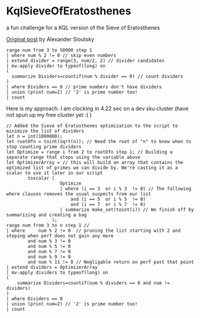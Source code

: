 # KqlSieveOfEratosthenes
a fun challenge for a KQL version of the Sieve of Eratosthenes

[Original post](https://www.linkedin.com/posts/sloutsky_azure-data-explorer-activity-6914950553500291072-iQuu?utm_source=linkedin_share&utm_medium=member_desktop_web) by Alexander Sloutsky
``` kusto
range num from 3 to 50000 step 1 
| where num % 2 != 0 // skip even numbers
| extend divider = range(3, num/2, 2) // divider candidates
| mv-apply divider to typeof(long) on
(
  summarize Dividers=countif(num % divider == 0) // count dividers
)
| where Dividers == 0 // prime numbers don't have dividers
| union (print num=2) // '2' is prime number too!
| count
``` 

Here is my approach. I am clocking in 4.22 sec on a dev sku cluster (have not spun up my free cluster yet :( )

``` kusto
// Added the Sieve of Eratosthenes optimization to the script to minimize the list of dividers
let n = int(1000000);
let rootOfn = toint(sqrt(n)); // Need the root of "n" to know when to stop counting prime dividers
let Optimize = range i from 2 to rootOfn step 1; // Building a separate range that stops using the variable above
let OptimizerArray = // this will build an array that contains the optimized list of primes we can divide by. We're casting it as a scalar to use it later in our script 
        toscalar (
                    Optimize
                    | where (i == 3  or i % 3  != 0) // The following where clauses removes the usual suspects from our list
                        and (i == 5  or i % 5  != 0)
                        and (i == 7  or i % 7  != 0)
                    | summarize make_set(toint(i)) // We finish off by summarizing and creating a bag
                 );
range num from 3 to n step 1 // 
| where     num % 2 != 0  // pruning the list starting with 2 and stoping when perf does not gain any more 
        and num % 3 != 0
        and num % 5 != 0
        and num % 7 != 0
        and num % 9 != 0
        and num % 11 != 0 // Negligable return on perf past that point
| extend dividers = OptimizerArray
| mv-apply dividers to typeof(long) on
(
    summarize Dividers=countif(num % dividers == 0 and num != dividers)
)
| where Dividers == 0
| union (print num=2) // '2' is prime number too!
| count
``` 
